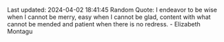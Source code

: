 Last updated: 2024-04-02 18:41:45
Random Quote: I endeavor to be wise when I cannot be merry, easy when I cannot be glad, content with what cannot be mended and patient when there is no redress. - Elizabeth Montagu